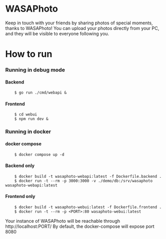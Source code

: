 # WASAPhoto
Keep in touch with your friends by sharing photos of special moments, thanks to WASAPhoto! You can
upload your photos directly from your PC, and they will be visible to everyone following you.

# How to run
### Running in debug mode
#### Backend
```shell
    $ go run ./cmd/webapi &
```
#### Frontend
```shell
    $ cd webui
    $ npm run dev &
```
### Running in docker
#### docker compose
```shell
    $ docker compose up -d
```
#### Backend only
```shell
    $ docker build -t wasaphoto-webapi:latest -f Dockerfile.backend .
    $ docker run -t --rm -p 3000:3000 -v ./demo/db:/srv/wasaphoto wasaphoto-webapi:latest
```
#### Frontend only
```shell
    $ docker build -t wasaphoto-webui:latest -f Dockerfile.frontend .
    $ docker run -t --rm -p <PORT>:80 wasaphoto-webui:latest
```
Your instance of WASAPhoto will be reachable through http://localhost:PORT/
By default, the docker-compose will expose port 8080

